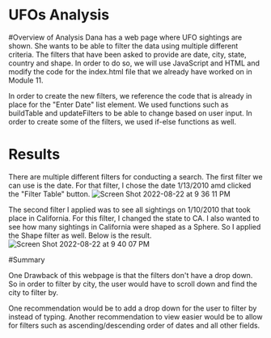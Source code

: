 # UFOs Analysis

#Overview of Analysis
Dana has a web page where UFO sightings are shown. She wants to be able to filter the data using multiple different criteria. The filters that have been asked to provide are date, city, state, country and shape. 
In order to do so, we will use JavaScript and HTML and modify the code for the index.html file that we already have worked on in Module 11. 


In order to create the new filters, we reference the code that is already in place for the "Enter Date" list element. We used functions such as buildTable and updateFilters to be able to change based on user input. In order to create some of the filters, we used if-else functions as well. 


# Results

There are multiple different filters for conducting a search. The first filter we can use is the date. For that filter, I chose the date 1/13/2010 amd clicked the "Filter Table" button.
![Screen Shot 2022-08-22 at 9 36 11 PM](https://user-images.githubusercontent.com/92186586/186070711-ca207424-e742-4264-a08e-6d3c0cc14ad9.png)

The second filter I applied was to see all sightings on 1/10/2010 that took place in California. For this filter, I changed the state to CA. I also wanted to see how many sightings in California were shaped as a Sphere. So I applied the Shape filter as well. Below is the result.
![Screen Shot 2022-08-22 at 9 40 07 PM](https://user-images.githubusercontent.com/92186586/186071197-bf0c0bdf-5519-48a2-bb10-acf0fb4a40e7.png)


#Summary

One Drawback of this webpage is that the filters don't have a drop down. So in order to filter by city, the user would have to scroll down and find the city to filter by. 

One recommendation would be to add a drop down for the user to filter by instead of typing. 
Another recommendation to view easier would be to allow for filters such as ascending/descending order of dates and all other fields. 
